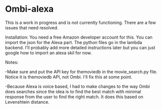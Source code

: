 # Ombi-alexa

This is a work in progress and is not currently functioning. There are a few issues that need resolved.

Installation:
You need a free Amazon developer account for this. You can import the json for the Alexa part. The python files go in the lambda backend. I'll probably add more detailed instructions later but you can just google how to import an alexa skil for now.

Notes:

-Make sure and put the API key for themoviedb in the movie_search.py file. Notice it is themoviedb API, not Ombi. I'll fix this at some point.

-Because Alexa is voice based, I had to make changes to the way Ombi does searches since the idea is to find the best match with minimal response from the user to find the right match. It does this based on Levenshtein distance.
